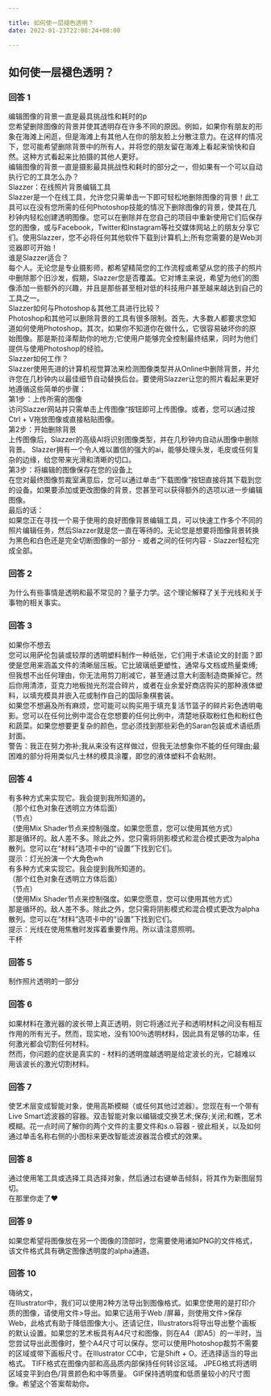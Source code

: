 ```yaml
---

title: 如何使一层褪色透明？
date: 2022-01-23T22:08:24+08:00

---
```





## 如何使一层褪色透明？  
### 回答 1
编辑图像的背景一直是最具挑战性和耗时的p  
您希望删除图像的背景并使其透明存在许多不同的原因。例如，如果你有朋友的形象在海滩上闲逛，但是海滩上有其他人在你的朋友脸上分散注意力。在这样的情况下，您可能希望删除背景中的所有人，并将您的朋友留在海滩上看起来愉快和自然。这种方式看起来比拍摄的其他人更好。  
编辑图像的背景一直是摄影最具挑战性和耗时的部分之一，但如果有一个可以自动执行它的工具怎么办？  
Slazzer：在线照片背景编辑工具  
Slazzer是一个在线工具，允许您只需单击一下即可轻松地删除图像的背景！此工具可以在没有您所需的任何Photoshop技能的情况下删除图像的背景，使其在几秒钟内轻松创建透明图像。您可以在删除并在您自己的项目中重新使用它们后保存您的图像，或与Facebook，Twitter和Instagram等社交媒体网站上的朋友分享它们。使用Slazzer，您不必将任何其他软件下载到计算机上;所有您需要的是Web浏览器即可开始！  
谁是Slazzer适合？  
每个人。无论您是专业摄影师，都希望精简您的工作流程或希望从您的孩子的照片中删除那个旧沙发，假期，Slazzer您是否覆盖。它对博主来说，希望为他们的图像添加一些额外的兴趣，并且是那些甚至相对低的科技用户甚至越来越达到自己的工具之一。  
Slazzer如何与Photoshop＆其他工具进行比较？  
Photoshop和其他可以删除背景的工具有很多限制。首先，大多数人都要求您知道如何使用Photoshop。其次，如果你不知道你在做什么，它很容易破坏你的原始图像。那是斯拉泽帮助你的地方;它使用户能够完全控制最终结果，同时为他们提供与使用Photoshop的经验。  
Slazzer如何工作？  
Slazzer使用先进的计算机视觉算法来检测图像类型并从Online中删除背景，并允许您在几秒钟内以最佳细节自动替换后台。要使用Slazzer让您的照片看起来更好地遵循这些简单的步骤：  
第1步：上传所需的图像  
访问Slazzer网站并只需单击上传图像“按钮即可上传图像。或者，您可以通过按Ctrl + V拖放图像或直接粘贴图像。  
第2步：开始删除背景  
上传图像后，Slazzer的高级AI将识别图像类型，并在几秒钟内自动从图像中删除背景。 Slazzer拥有一个令人难以置信的强大的ai，能够处理头发，毛皮或任何复杂的边缘，给您带来光滑和清晰的切口。  
第3步：将编辑的图像保存在您的设备上  
在您对最终图像剪裁室满意后，您可以通过单击“下载图像”按钮直接将其下载到您的设备。如果要添加或更改图像的背景，您甚至可以获得额外的选项以进一步编辑图像。  
最后的话：  
如果您正在寻找一个易于使用的良好图像背景编辑工具，可以快速工作多个不同的照片编辑任务，然后Slazzer就是您一直在等待的。无论您是想要将图像背景转换为黑色和白色还是完全切断图像的一部分 - 或者之间的任何内容 -  Slazzer轻松完成全部。  
### 回答 2
为什么有些事情是透明和最不常见的？量子力学。这个理论解释了关于光线和关于事物的相关事实。  
### 回答 3
如果你不想去  
您可以用萨伦包装或较厚的透明塑料制作一种纸张，它们用于术语论文的封面？即使是您用来涵盖文件的清晰层压板。它比玻璃纸更塑性，通常与文档或热量束缚;但我想不出任何理由，你无法用剪刀削减它，甚至通过意大利面制造商撕掉它。然后你用清漆，亚克力地板抛光剂混合碎片，或者在业余爱好商店购买的那种液体塑料，以填充模具并嵌入花或制作自己的国际象棋套装。  
如果您不想遍及所有麻烦，您可能可以购买用于填充复活节篮子的碎片彩色透明电影。您可以在任何比例中混合在您想要的任何比例中，清楚地获取粉红色和粉红色和蔬菜。如果您想要更复杂的颜色，您必须找到那些彩色的Saran包装或术语纸质封面。  
警告：我正在努力弥补;我从来没有这样做过，但我无法想象你不能的任何理由;最困难的部分将用类似凡士林的模具涂覆，即您的液体塑料不会粘附。  
### 回答 4
有多种方式来实现它。我会提到我所知道的。  
（那个红色对象在透明立方体后面）  
（节点）  
（使用Mix Shader节点来控制强度。如果您愿意，您可以使用其他方式）  
那是循环的。敌人差不多。除此之外，您只需将阴影模式和混合模式更改为alpha散列。您可以在“材料”选项卡中的“设置”下找到它们。  
提示：灯光扮演一个大角色wh  
有多种方式来实现它。我会提到我所知道的。  
（那个红色对象在透明立方体后面）  
（节点）  
（使用Mix Shader节点来控制强度。如果您愿意，您可以使用其他方式）  
那是循环的。敌人差不多。除此之外，您只需将阴影模式和混合模式更改为alpha散列。您可以在“材料”选项卡中的“设置”下找到它们。  
提示：光线在使用焦散时发挥着重要作用。所以请注意照明。  
干杯  
### 回答 5
制作照片透明的一部分  
### 回答 6
如果材料在激光器的波长带上真正透明，则它将通过光子和透明材料之间没有相互作用的所有光子。然而，现实地，没有100％透明材料，因此具有足够的功率，任何激光都会切割任何材料。  
然而，你问题的症状是真实的 - 材料的透明度越透明是给定波长的光，它越难以用该波长的激光切割材料。  
### 回答 7
使艺术层变成智能对象，使用高斯模糊（或任何其他过滤器）。您现在有一个带有Live Smart滤波器的容器。双击智能对象以编辑或交换艺术;保存;关闭;和瞧，艺术模糊。花一点时间了解你的两个文件的主要文件和s.o.容器 - 彼此相关，以及如何通过单击名称右侧的小图标来更改智能滤波器混合模式的效果。  
### 回答 8
通过使用笔工具或选择工具选择对象，然后通过右键单击倾斜，将其作为新图层剪切。  
在那里你走了♥  
### 回答 9
如果您希望将图像放在另一个图像的顶部时，您需要使用诸如PNG的文件格式，该文件格式具有确定图像透明度的alpha通道。  
### 回答 10
嗨纳文，  
在Illustrator中，我们可以使用2种方法导出到图像格式。如果您使用的是打印介质的图像，请使用文件>导出。如果它适用于Web /屏幕，则使用文件>保存Web，此格式有助于降低图像大小。还请记住，Illustrators将导出导出整个画板的默认设置。如果您的艺术板具有A4尺寸和图像，则在A4（即A5）的一半时，当您尝试导出此图像时，整个A4尺寸可以保存。您可以使用Photoshop裁剪不需要的区域或带下画板尺寸。在Illustrator CC中，它是Shift + O。还选择适当的导出格式。 TIFF格式在图像内部和高品质内部保持任何转诊区域。 JPEG格式将透明区域变平到白色/背景颜色和中等质量。 GIF保持透明度和低质量较小的尺寸图像。希望这个答案帮助你。  
